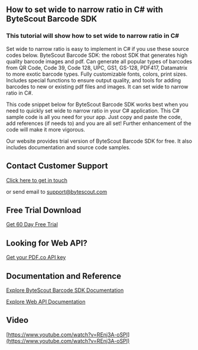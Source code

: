 ## How to set wide to narrow ratio in C# with ByteScout Barcode SDK

### This tutorial will show how to set wide to narrow ratio in C#

Set wide to narrow ratio is easy to implement in C# if you use these source codes below. ByteScout Barcode SDK: the robost SDK that generates high quality barcode images and pdf. Can generate all popular types of barcodes from QR Code, Code 39, Code 128, UPC, GS1, GS-128, PDF417, Datamatrix to more exotic barcode types. Fully customizable fonts, colors, print sizes. Includes special functions to ensure output quality, and tools for adding barcodes to new or existing pdf files and images. It can set wide to narrow ratio in C#.

This code snippet below for ByteScout Barcode SDK works best when you need to quickly set wide to narrow ratio in your C# application. This C# sample code is all you need for your app. Just copy and paste the code, add references (if needs to) and you are all set! Further enhancement of the code will make it more vigorous.

Our website provides trial version of ByteScout Barcode SDK for free. It also includes documentation and source code samples.

## Contact Customer Support

[Click here to get in touch](https://bytescout.zendesk.com/hc/en-us/requests/new?subject=ByteScout%20Barcode%20SDK%20Question)

or send email to [support@bytescout.com](mailto:support@bytescout.com?subject=ByteScout%20Barcode%20SDK%20Question) 

## Free Trial Download

[Get 60 Day Free Trial](https://bytescout.com/download/web-installer?utm_source=github-readme)

## Looking for Web API? 

[Get your PDF.co API key](https://pdf.co/documentation/api?utm_source=github-readme)

## Documentation and Reference

[Explore ByteScout Barcode SDK Documentation](https://bytescout.com/documentation/index.html?utm_source=github-readme)

[Explore Web API Documentation](https://pdf.co/documentation/api?utm_source=github-readme)

## Video

[https://www.youtube.com/watch?v=REnj3A-oSPI](https://www.youtube.com/watch?v=REnj3A-oSPI)